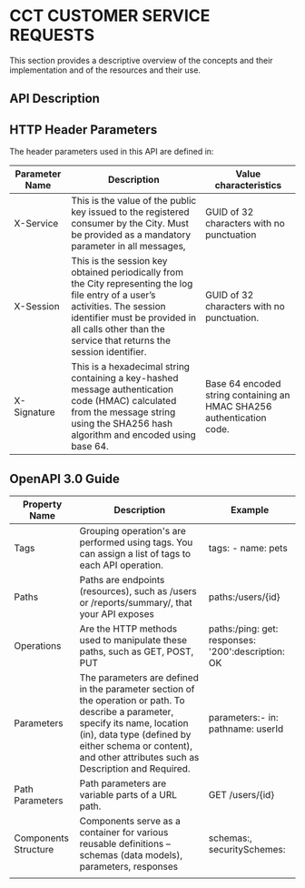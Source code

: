 # CCT CUSTOMER SERVICE REQUESTS
This section provides a descriptive overview of the concepts and their implementation and of the resources and their use.
## API Description
## HTTP Header Parameters
The header parameters used in this API are defined in:

| Parameter Name  |Description   | Value characteristics  | 
|---|---|---|
| X-Service  | This is the value of the public key issued to the registered consumer by the City. Must be provided as a mandatory parameter in all messages, |  GUID of 32 characters with no punctuation |   
| X-Session    | This is the session key obtained periodically from the City representing the log file entry of a user’s activities. The session identifier must be provided in all calls other than the service that returns the session identifier. |  GUID of 32 characters with no punctuation.  |    
| X-Signature  | This is a hexadecimal string containing a key-hashed message authentication code (HMAC) calculated from the message string using the SHA256 hash algorithm and encoded using base 64.   | Base 64 encoded string containing an HMAC SHA256 authentication code.  |  

## OpenAPI 3.0 Guide

| Property Name | Description                                                                                                                                                                                                                                 | Example                                            | 
|---------------|---------------------------------------------------------------------------------------------------------------------------------------------------------------------------------------------------------------------------------------------|----------------------------------------------------|
| Tags          | Grouping operation's are performed using tags. You can assign a list of tags to each API operation.                                                                                                                                         | tags: - name: pets                                 |   
| Paths         | Paths are endpoints (resources), such as /users or /reports/summary/, that your API exposes                                                                                                                                                 | paths:/users/{id}                                  |    
| Operations    | Are the HTTP methods used to manipulate these paths, such as GET, POST, PUT                                                                                                                                                                 | paths:/ping: get: responses: '200':description: OK |  
| Parameters    | The parameters are defined in the parameter section of the operation or path.  To describe a parameter,  specify its name, location (in), data type (defined by either schema or content), and other attributes such as Description and Required. | parameters:- in: pathname: userId                  |  
| Path Parameters | Path parameters are variable parts of a URL path.                                                                                                                                                                                           | GET /users/{id}                                    |  
| Components Structure   | Components serve as a container for various reusable definitions – schemas (data models), parameters, responses                                                                                                                             | schemas:,   securitySchemes:                                         |  
                                                                                                                                                                                                                                           |                                                    |  

